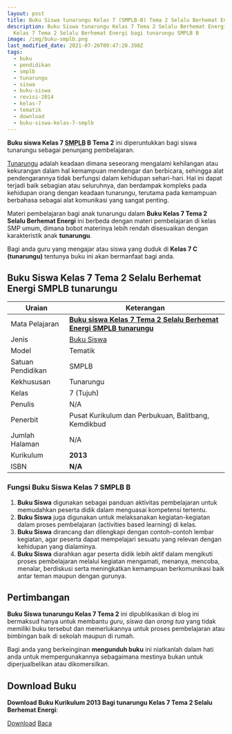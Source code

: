 ```yaml
---
layout: post
title: Buku Siswa tunarungu Kelas 7 (SMPLB-B) Tema 2 Selalu Berhemat Energi
description: Buku Siswa tunarungu Kelas 7 Tema 2 Selalu Berhemat Energi Kurikulum 2013, Download buku
  Kelas 7 Tema 2 Selalu Berhemat Energi bagi tunarungu SMPLB B
image: /img/buku-smplb.png
last_modified_date: 2021-07-26T09:47:20.398Z
tags:
  - buku
  - pendidikan
  - smplb
  - tunarungu
  - siswa
  - buku-siswa
  - revisi-2014
  - kelas-7
  - tematik
  - download
  - buku-siswa-kelas-7-smplb
---
```



**Buku siswa Kelas 7 <abbr title="Sekolah Dasar Luar Biasa">SMPLB</abbr> B Tema 2** ini diperuntukkan bagi siswa tunarungu sebagai penunjang pembelajaran.

[Tunarungu](/teori/apa-itu-tunarungu) adalah keadaan dimana seseorang mengalami kehilangan atau kekurangan dalam hal kemampuan mendengar dan berbicara, sehingga alat pendengarannya tidak berfungsi dalam kehidupan sehari-hari. Hal ini dapat terjadi baik sebagian atau seluruhnya, dan berdampak kompleks pada kehidupan orang dengan keadaan tunarungu, terutama pada kemampuan berbahasa sebagai alat komunikasi yang sangat penting.

Materi pembelajaran bagi anak tunarungu dalam **Buku Kelas 7 Tema 2 Selalu Berhemat Energi** ini berbeda dengan materi pembelajaran di kelas SMP umum, dimana bobot materinya lebih rendah disesuaikan dengan karakteristik anak **tunarungu**.

Bagi anda guru yang mengajar atau siswa yang duduk di **Kelas 7 C (tunarungu)** tentunya buku ini akan bermanfaat bagi anda.

## Buku Siswa Kelas 7 Tema 2 Selalu Berhemat Energi SMPLB tunarungu  

|Uraian|Keterangan|
| --- | --- |
|Mata Pelajaran|<a href="/bse/buku-siswa-tunarungu-kelas-7-tema-2-hemat-energi" title="Buku siswa Kelas 7 Tema 2 Selalu Berhemat Energi SMPLB tunarungu"><strong>Buku siswa Kelas 7 Tema 2 Selalu Berhemat Energi SMPLB tunarungu</strong></a>|
|Jenis|<a href="/bse" title="Buku Siswa" target="_blank">Buku Siswa</a>|
|Model|Tematik|
|Satuan Pendidikan|SMPLB|
|Kekhususan|Tunarungu|
|Kelas|7 (Tujuh)|
|Penulis|N/A|
|Penerbit|Pusat Kurikulum dan Perbukuan, Balitbang, Kemdikbud|
|Jumlah Halaman|N/A|
|Kurikulum|<strong>2013</strong>|
|ISBN|<strong>N/A</strong>|

### Fungsi Buku Siswa Kelas 7 SMPLB B
1. **Buku Siswa**  digunakan sebagai panduan aktivitas pembelajaran untuk memudahkan peserta didik dalam menguasai kompetensi tertentu.
2. **Buku Siswa**  juga digunakan untuk melaksanakan kegiatan-kegiatan dalam proses pembelajaran (activities based learning) di kelas.
3. **Buku Siswa** dirancang dan dilengkapi dengan contoh-contoh lembar kegiatan, agar peserta dapat mempelajari sesuatu yang relevan dengan kehidupan yang dialaminya.
4. **Buku Siswa** diarahkan agar peserta didik lebih aktif dalam mengikuti proses pembelajaran melalui kegiatan mengamati, menanya, mencoba, menalar, berdiskusi serta meningkatkan kemampuan berkomunikasi baik antar teman maupun dengan gurunya.


## Pertimbangan
**Buku Siswa tunarungu Kelas 7 Tema 2** ini dipublikasikan di blog ini bermaksud hanya untuk membantu _guru_, _siswa_ dan _orang tua_ yang tidak memiliki buku tersebut dan memerlukannya untuk proses pembelajaran atau bimbingan baik di sekolah maupun di rumah.

Bagi anda yang berkeinginan <b>mengunduh buku</b> ini niatkanlah dalam hati anda untuk mempergunakannya sebagaimana mestinya bukan untuk diperjualbelikan atau dikomersilkan.
  
## Download Buku
**Download Buku Kurikulum 2013 Bagi tunarungu Kelas 7 Tema 2 Selalu Berhemat Energi**:
<p class="center"><a class="button download" href="https://docs.google.com/uc?export=download&id=17RXPJWyBJhD9UxWlpaKiYXTz3qzgFbCW" rel="nofollow" target="_blank" title="Download">Download</a>
<a class="button demo open-dialog" href="https://drive.google.com/file/d/17RXPJWyBJhD9UxWlpaKiYXTz3qzgFbCW/preview" rel="nofollow" target="_blank" title="Download">Baca</a></p>
